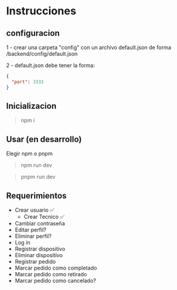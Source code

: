 # Instrucciones

## configuracion

1 - crear una carpeta "config" con un archivo default.json de forma /backend/config/default.json

2 - default.json debe tener la forma:

````json
{
  "port": 3333
}
````

## Inicializacion
> npm i

## Usar (en desarrollo)
Elegir npm o pnpm
> npm run dev

> pnpm run dev

## Requerimientos
* Crear usuario ✅
  * Crear Tecnico ✅
* Cambiar contraseña
* Editar perfil?
* Eliminar perfil?
* Log in
* Registrar dispositivo
* Eliminar dispositivo
* Registrar pedido
* Marcar pedido como completado
* Marcar pedido como retirado
* Marcar pedido como cancelado?